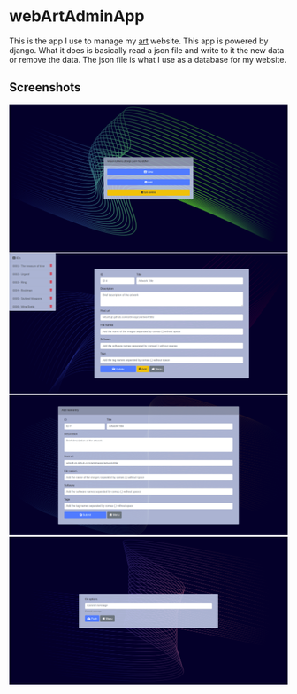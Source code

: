 # webArtAdminApp
This is the app I use to manage my <a href="wilsonromero.design/art">art</a> website. This app is powered by django. What it does is basically read a json file and write to it the new data or remove the data. The json file is what I use as a database for my website.

## Screenshots
![Main Menu](resources/mainmenu.png)
![Main Menu](resources/entrieslist.png)
![Main Menu](resources/addview.png)
![Main Menu](resources/gitoption.png)
